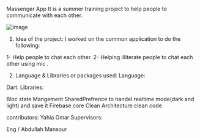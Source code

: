 Massenger App
It is a summer training project to help people to communicate with each other.

![image](https://user-images.githubusercontent.com/111139674/193188924-236508dc-27e6-4e78-bfac-d9c157752e81.png)

1) Idea of the project:
I worked on the common application to do the following:

1- Help people to chat each other.
2- Helping illiterate people to chat each other using mic .

2) Language & Libraries or packages used:
Language:

Dart.
Libraries:

Bloc state Mangement 
SharedPrefrence to handel realtime mode(dark and light) and save it
Firebase core 
Clean Architecture
clean code

contributors:
Yahia Omar
Supervisors:

Eng / Abdullah Mansour

